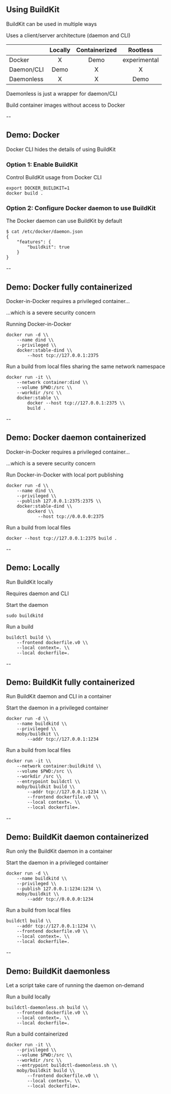 ## Using BuildKit

BuildKit can be used in multiple ways

Uses a client/server architecture (daemon and CLI)

|            | Locally | Containerized | Rootless |
|------------|:-------:|:-------------:|:--------:|
| Docker     | X       | Demo          | experimental
| Daemon/CLI | Demo    | X             | X
| Daemonless | X       | X             | Demo

Daemonless is just a wrapper for daemon/CLI

Build container images without access to Docker

--

## Demo: Docker

Docker CLI hides the details of using BuildKit

### Option 1: Enable BuildKit

Control BuildKit usage from Docker CLI

```plaintext
export DOCKER_BUILDKIT=1
docker build .
```

### Option 2: Configure Docker daemon to use BuildKit

The Docker daemon can use BuildKit by default

```plaintext
$ cat /etc/docker/daemon.json
{
    "features": {
        "buildkit": true
    }
}
```

--

## Demo: Docker fully containerized

Docker-in-Docker requires a privileged container...

...which is a severe security concern

Running Docker-in-Docker

```plaintext
docker run -d \\
    --name dind \\
    --privileged \\
    docker:stable-dind \\
        --host tcp://127.0.0.1:2375
```

Run a build from local files sharing the same network namespace

```plaintext
docker run -it \\
    --network container:dind \\
    --volume $PWD:/src \\
    --workdir /src \\
    docker:stable \\
        docker --host tcp://127.0.0.1:2375 \\
        build .
```

--

## Demo: Docker daemon containerized

Docker-in-Docker requires a privileged container...

...which is a severe security concern

Run Docker-in-Docker with local port publishing

```plaintext
docker run -d \\
    --name dind \\
    --privileged \\
    --publish 127.0.0.1:2375:2375 \\
    docker:stable-dind \\
        dockerd \\
            --host tcp://0.0.0.0:2375
```

Run a build from local files

```plaintext
docker --host tcp://127.0.0.1:2375 build .
```

--

## Demo: Locally

Run BuildKit locally

Requires daemon and CLI

Start the daemon

```plaintext
sudo buildkitd
```

Run a build

```plaintext
buildctl build \\
    --frontend dockerfile.v0 \\
    --local context=. \\
    --local dockerfile=.
```

--

## Demo: BuildKit fully containerized

Run BuildKit daemon and CLI in a container

Start the daemon in a privileged container

```plaintext
docker run -d \\
    --name buildkitd \\
    --privileged \\
    moby/buildkit \\
        --addr tcp://127.0.0.1:1234
```

Run a build from local files

```plaintext
docker run -it \\
    --network container:buildkitd \\
    --volume $PWD:/src \\
    --workdir /src \\
    --entrypoint buildctl \\
    moby/buildkit build \\
        --addr tcp://127.0.0.1:1234 \\
        --frontend dockerfile.v0 \\
        --local context=. \\
        --local dockerfile=.
```

--

## Demo: BuildKit daemon containerized

Run only the BuildKit daemon in a container

Start the daemon in a privileged container

```plaintext
docker run -d \\
    --name buildkitd \\
    --privileged \\
    --publish 127.0.0.1:1234:1234 \\
    moby/buildkit \\
        --addr tcp://0.0.0.0:1234
```

Run a build from local files

```plaintext
buildctl build \\
    --addr tcp://127.0.0.1:1234 \\
    --frontend dockerfile.v0 \\
    --local context=. \\
    --local dockerfile=.
```

--

## Demo: BuildKit daemonless

Let a script take care of running the daemon on-demand

Run a build locally

```plaintext
buildctl-daemonless.sh build \\
    --frontend dockerfile.v0 \\
    --local context=. \\
    --local dockerfile=.
```

Run a build containerized

```plaintext
docker run -it \\
    --privileged \\
    --volume $PWD:/src \\
    --workdir /src \\
    --entrypoint buildctl-daemonless.sh \\
    moby/buildkit build \\
        --frontend dockerfile.v0 \\
        --local context=. \\
        --local dockerfile=.
```
